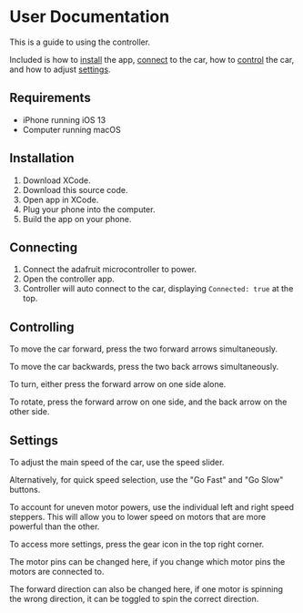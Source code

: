 # User Documentation

This is a guide to using the controller.

Included is how to [install](#Installation) the app, [connect](#Connecting) to the car, how to [control](#Controlling) the car, and how to adjust [settings](#Settings).

## Requirements

- iPhone running iOS 13
- Computer running macOS

## Installation

1. Download XCode.
2. Download this source code.
3. Open app in XCode.
4. Plug your phone into the computer. 
5. Build the app on your phone.

## Connecting

1. Connect the adafruit microcontroller to power.
2. Open the controller app.
3. Controller will auto connect to the car, displaying `Connected: true` at the top.

## Controlling

To move the car forward, press the two forward arrows simultaneously.

To move the car backwards, press the two back arrows simultaneously.

To turn, either press the forward arrow on one side alone.

To rotate, press the forward arrow on one side, and the back arrow on the other side.

## Settings

To adjust the main speed of the car, use the speed slider.

Alternatively, for quick speed selection, use the "Go Fast" and "Go Slow" buttons.

To account for uneven motor powers, use the individual left and right speed steppers. This will allow you to lower speed on motors that are more powerful than the other.

To access more settings, press the gear icon in the top right corner.

The motor pins can be changed here, if you change which motor pins the motors are connected to.

The forward direction can also be changed here, if one motor is spinning the wrong direction, it can be toggled to spin the correct direction.

